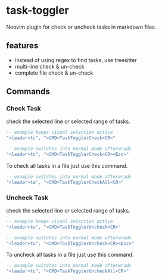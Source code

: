 # task-toggler
Neovim plugin for check or uncheck tasks in markdown files.

## features

* instead of using regex to find tasks, use treesitter
* multi-line check & un-check
* complete file check & un-check

## Commands

### Check Task
check the selected line or selected range of tasks.
```lua
-- example keeps visual selection active
"<leader>tc", "<CMD>TaskTogglerCheck<CR>"
```

```lua
-- example switches into normal mode afterwrads
"<leader>tc", "<CMD>TaskTogglerCheck<CR><Esc>"
```

To check all tasks in a file just use this command.
```lua
-- example switches into normal mode afterwrads
"<leader>ta", "<CMD>TaskTogglerCheckAll<CR>"
```


### Uncheck Task
check the selected line or selected range of tasks.
```lua
-- example keeps visual selection active
"<leader>tu", "<CMD>TaskTogglerUncheck<CR>"
```

```lua
-- example switches into normal mode afterwrads
"<leader>tu", "<CMD>TaskTogglerUncheck<CR><Esc>"
```

To uncheck all tasks in a file just use this command.
```lua
-- example switches into normal mode afterwrads
"<leader>tc", "<CMD>TaskTogglerUncheckAll<CR>"
```
